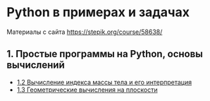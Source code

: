 # Python в примерах и задачах

Материалы с сайта https://stepik.org/course/58638/

## 1. Простые программы на Python, основы вычислений

- [1.2 Вычисление индекса массы тела и его интерпретация](1.2/)
- [1.3 Геометрические вычисления на плоскости](1.3/)
